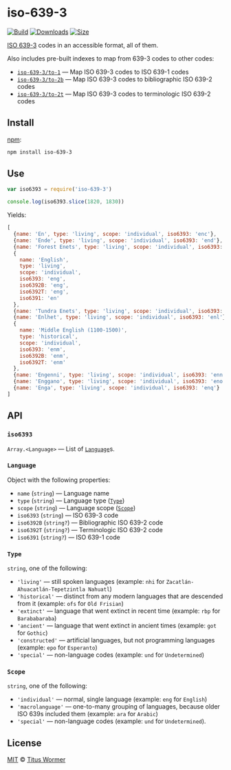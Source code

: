 # iso-639-3

[![Build][build-badge]][build]
[![Downloads][downloads-badge]][downloads]
[![Size][size-badge]][size]

[ISO 639-3][iso] codes in an accessible format, all of them.

Also includes pre-built indexes to map from 639-3 codes to other codes:

*   [`iso-639-3/to-1`][to-1]
    — Map ISO 639-3 codes to ISO 639-1 codes
*   [`iso-639-3/to-2b`][to-2b]
    — Map ISO 639-3 codes to bibliographic ISO 639-2 codes
*   [`iso-639-3/to-2t`][to-2t]
    — Map ISO 639-3 codes to terminologic ISO 639-2 codes

## Install

[npm][]:

```sh
npm install iso-639-3
```

## Use

```js
var iso6393 = require('iso-639-3')

console.log(iso6393.slice(1820, 1830))
```

Yields:

```js
[
  {name: 'En', type: 'living', scope: 'individual', iso6393: 'enc'},
  {name: 'Ende', type: 'living', scope: 'individual', iso6393: 'end'},
  {name: 'Forest Enets', type: 'living', scope: 'individual', iso6393: 'enf'},
  {
    name: 'English',
    type: 'living',
    scope: 'individual',
    iso6393: 'eng',
    iso6392B: 'eng',
    iso6392T: 'eng',
    iso6391: 'en'
  },
  {name: 'Tundra Enets', type: 'living', scope: 'individual', iso6393: 'enh'},
  {name: 'Enlhet', type: 'living', scope: 'individual', iso6393: 'enl'},
  {
    name: 'Middle English (1100-1500)',
    type: 'historical',
    scope: 'individual',
    iso6393: 'enm',
    iso6392B: 'enm',
    iso6392T: 'enm'
  },
  {name: 'Engenni', type: 'living', scope: 'individual', iso6393: 'enn'},
  {name: 'Enggano', type: 'living', scope: 'individual', iso6393: 'eno'},
  {name: 'Enga', type: 'living', scope: 'individual', iso6393: 'enq'}
]
```

## API

### `iso6393`

`Array.<Language>` — List of [`Language`][language]s.

### `Language`

Object with the following properties:

*   `name` (`string`) — Language name
*   `type` (`string`) — Language type ([`Type`][type])
*   `scope` (`string`) — Language scope ([`Scope`][scope])
*   `iso6393` (`string`) — ISO 639-3 code
*   `iso6392B` (`string?`) — Bibliographic ISO 639-2 code
*   `iso6392T` (`string?`) — Terminologic ISO 639-2 code
*   `iso6391` (`string?`) — ISO 639-1 code

### `Type`

`string`, one of the following:

*   `'living'` — still spoken languages
    (example: `nhi` for `Zacatlán-Ahuacatlán-Tepetzintla Nahuatl`)
*   `'historical'` — distinct from any modern languages that are descended from
    it
    (example: `ofs` for `Old Frisian`)
*   `'extinct'` — language that went extinct in recent time
    (example: `rbp` for `Barababaraba`)
*   `'ancient'` — language that went extinct in ancient times
    (example: `got` for `Gothic`)
*   `'constructed'` — artificial languages, but not programming languages
    (example: `epo` for `Esperanto`)
*   `'special'` — non-language codes
    (example: `und` for `Undetermined`)

### `Scope`

`string`, one of the following:

*   `'individual'` — normal, single language
    (example: `eng` for `English`)
*   `'macrolanguage'` — one-to-many grouping of languages, because older ISO
    639s included them
    (example: `ara` for `Arabic`)
*   `'special'` — non-language codes
    (example: `und` for `Undetermined`).

## License

[MIT][license] © [Titus Wormer][author]

<!-- Definition -->

[build-badge]: https://img.shields.io/travis/wooorm/iso-639-3.svg

[build]: https://travis-ci.org/wooorm/iso-639-3

[downloads-badge]: https://img.shields.io/npm/dm/iso-639-3.svg

[downloads]: https://www.npmjs.com/package/iso-639-3

[size-badge]: https://img.shields.io/bundlephobia/minzip/iso-639-3.svg

[size]: https://bundlephobia.com/result?p=iso-639-3

[npm]: https://docs.npmjs.com/cli/install

[license]: license

[author]: https://wooorm.com

[iso]: https://iso639-3.sil.org

[language]: #language

[type]: #type

[scope]: #scope

[to-1]: to-1.json

[to-2b]: to-2b.json

[to-2t]: to-2t.json
